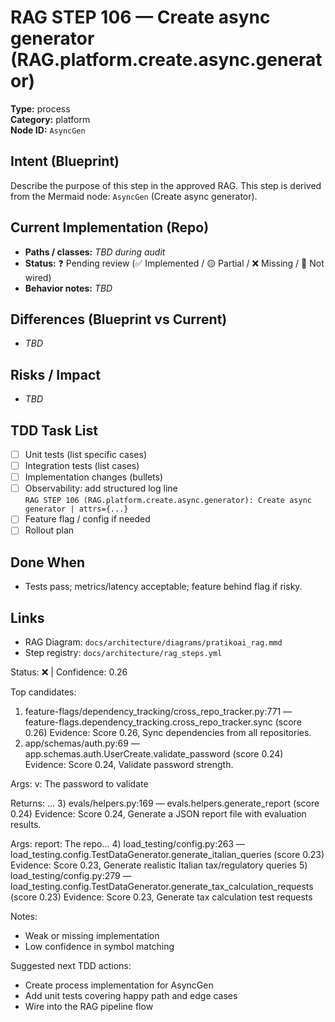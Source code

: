 # RAG STEP 106 — Create async generator (RAG.platform.create.async.generator)

**Type:** process  
**Category:** platform  
**Node ID:** `AsyncGen`

## Intent (Blueprint)
Describe the purpose of this step in the approved RAG. This step is derived from the Mermaid node: `AsyncGen` (Create async generator).

## Current Implementation (Repo)
- **Paths / classes:** _TBD during audit_
- **Status:** ❓ Pending review (✅ Implemented / 🟡 Partial / ❌ Missing / 🔌 Not wired)
- **Behavior notes:** _TBD_

## Differences (Blueprint vs Current)
- _TBD_

## Risks / Impact
- _TBD_

## TDD Task List
- [ ] Unit tests (list specific cases)
- [ ] Integration tests (list cases)
- [ ] Implementation changes (bullets)
- [ ] Observability: add structured log line  
  `RAG STEP 106 (RAG.platform.create.async.generator): Create async generator | attrs={...}`
- [ ] Feature flag / config if needed
- [ ] Rollout plan

## Done When
- Tests pass; metrics/latency acceptable; feature behind flag if risky.

## Links
- RAG Diagram: `docs/architecture/diagrams/pratikoai_rag.mmd`
- Step registry: `docs/architecture/rag_steps.yml`


<!-- AUTO-AUDIT:BEGIN -->
Status: ❌  |  Confidence: 0.26

Top candidates:
1) feature-flags/dependency_tracking/cross_repo_tracker.py:771 — feature-flags.dependency_tracking.cross_repo_tracker.sync (score 0.26)
   Evidence: Score 0.26, Sync dependencies from all repositories.
2) app/schemas/auth.py:69 — app.schemas.auth.UserCreate.validate_password (score 0.24)
   Evidence: Score 0.24, Validate password strength.

Args:
    v: The password to validate

Returns:
   ...
3) evals/helpers.py:169 — evals.helpers.generate_report (score 0.24)
   Evidence: Score 0.24, Generate a JSON report file with evaluation results.

Args:
    report: The repo...
4) load_testing/config.py:263 — load_testing.config.TestDataGenerator.generate_italian_queries (score 0.23)
   Evidence: Score 0.23, Generate realistic Italian tax/regulatory queries
5) load_testing/config.py:279 — load_testing.config.TestDataGenerator.generate_tax_calculation_requests (score 0.23)
   Evidence: Score 0.23, Generate tax calculation test requests

Notes:
- Weak or missing implementation
- Low confidence in symbol matching

Suggested next TDD actions:
- Create process implementation for AsyncGen
- Add unit tests covering happy path and edge cases
- Wire into the RAG pipeline flow
<!-- AUTO-AUDIT:END -->